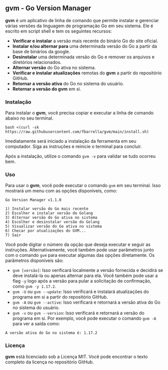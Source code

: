 ## gvm - Go Version Manager

**gvm** é um aplicativo de linha de comando que permite instalar e gerenciar várias versões da linguagem de programação Go em seu sistema. Ele é escrito em script shell e tem os seguintes recursos:
- **Verificar e instalar** a versão mais recente do binário Go do site oficial.
- **Instalar e/ou alternar para** uma determinada versão do Go a partir da base de binários da google.
- **Desinstalar** uma determinada versão do Go e remover os arquivos e diretórios relacionados.
- **Alternar versão** do Go ativa no sistema.
- **Verificar e instalar atualizações** remotas do **gvm** a partir do repositório GitHub.
- **Retornar a versão ativa** do Go no sistema do usuário.
- **Retornar a versão do gvm** em si.

### Instalação
Para instalar o **gvm**, você precisa copiar e executar a linha de comando abaixo no seu terminal.

```shell
bash <(curl -sk https://raw.githubusercontent.com/fbarrella/gvm/main/install.sh)
```

Imediatamente será iniciado a instalação da ferramenta em seu computador. Siga as instruções e reinicie o terminal para concluir.

Após a instalação, utilize o comando `gvm -v` para validar se tudo ocorreu bem.

### Uso
Para usar o **gvm**, você pode executar o comando `gvm` em seu terminal. Isso mostrará um menu com as opções disponíveis, como:

```
Go Version Manager v1.1.0

1) Instalar versão do Go mais recente
2) Escolher e instalar versão do Golang
3) Alternar versão do Go ativa no sistema
4) Escolher e desinstalar versão do Golang
5) Visualizar versão do Go ativa no sistema
6) Checar por atualizações do GVM...
7) Sair
```

Você pode digitar o número da opção que deseja executar e seguir as instruções.
Alternativamente, você também pode usar parâmetros junto com o comando `gvm` para executar algumas das opções diretamente. Os parâmetros disponíveis são:
- `gvm [versão]`: Isso verificará localmente a versão fornecida e decidirá se deve instalá-la ou apenas alternar para ela. Você também pode usar a flag `-y` logo após a versão para pular a solicitação de confirmação, como `gvm -y 1.17.2`.
- `gvm -U` ou `gvm --update`: Isso verificará e instalará atualizações do programa em si a partir do repositório GitHub.
- `gvm -A` ou `gvm --active`: Isso verificará e retornará a versão ativa do Go no sistema do usuário.
- `gvm -v` ou `gvm --version`: Isso verificará e retornará a versão do programa em si.
Por exemplo, você pode executar o comando `gvm -A` para ver a saída como:

```
A versão ativa do Go no sistema é: 1.17.2
```

### Licença
**gvm** está licenciado sob a Licença MIT. Você pode encontrar o texto completo da licença no repositório GitHub.
